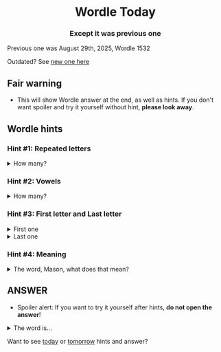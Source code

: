 <h1 align="center">
Wordle Today
</h1>

<h3 align="center">
Except it was previous one
</h3>

Previous one was August 29th, 2025, Wordle 1532

Outdated? See [new one here](README.md)

## Fair warning
- This will show Wordle answer at the end, as well as hints. If you don't want spoiler and try it yourself without hint, **please look away**.

## Wordle hints

### Hint #1: Repeated letters
<details>
  <summary>How many?</summary>
  Zero repeated letters.
</details>

### Hint #2: Vowels
<details>
  <summary>How many?</summary>
  There are 1 vowels. 
</details>

### Hint #3: First letter and Last letter
<details>
  <summary>First one</summary>
  Begins with the letter "G"
</details>
<details>
  <summary>Last one</summary>
  Ends with the letter "T"
</details>

### Hint #4: Meaning
<details>
  <summary>The word, Mason, what does that mean?</summary>
  A small shoot or scion of a tree inserted in another tree, the stock of which is to support and nourish it. The two unite and become one tree, but the graft determines the kind of fruit.
</details>

## ANSWER
- Spoiler alert: If you want to try it yourself after hints, **do not open the answer**!

<details>
  <summary>The word is...</summary>
  GRAFT
</details>

Want to see [today](README.md) or [tomorrow](TOMORROW.md) hints and answer?